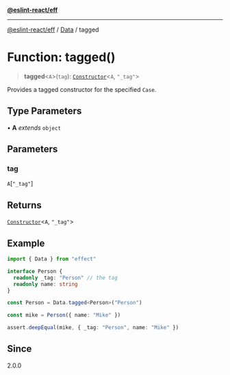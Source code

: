 [**@eslint-react/eff**](../../../README.md)

***

[@eslint-react/eff](../../../README.md) / [Data](../README.md) / tagged

# Function: tagged()

> **tagged**\<`A`\>(`tag`): [`Constructor`](../namespaces/Case/interfaces/Constructor.md)\<`A`, `"_tag"`\>

Provides a tagged constructor for the specified `Case`.

## Type Parameters

• **A** *extends* `object`

## Parameters

### tag

`A`\[`"_tag"`\]

## Returns

[`Constructor`](../namespaces/Case/interfaces/Constructor.md)\<`A`, `"_tag"`\>

## Example

```ts
import { Data } from "effect"

interface Person {
  readonly _tag: "Person" // the tag
  readonly name: string
}

const Person = Data.tagged<Person>("Person")

const mike = Person({ name: "Mike" })

assert.deepEqual(mike, { _tag: "Person", name: "Mike" })
```

## Since

2.0.0
